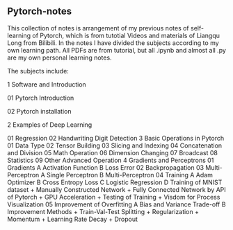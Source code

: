## Pytorch-notes

This collection of notes is arrangement of my previous notes of self-learning of Pytorch, which is from tutotial Videos and materials of Liangqu Long from Bilibili. In the notes I have divided the subjects according to my own learning path. All PDFs are from tutorial, but all .ipynb and almost all .py are my own personal learning notes.

The subjects include:

1 Software and Introduction

  01 Pytorch Introduction
  
  02 Pytorch installation
  
2 Examples of Deep Learning

  01 Regression
  02 Handwriting Digit Detection
3 Basic Operations in Pytorch
  01 Data Type
  02 Tensor Building
  03 Slicing and Indexing
  04 Concatenation and Division
  05 Math Operation
  06 Dimension Changing
  07 Broadcast
  08 Statistics
  09 Other Advanced Operation
4 Gradients and Perceptrons
  01 Gradients
    A Activation Function
    B Loss Error
  02 Backpropagation
  03 Multi-Perceptron
    A Single Perceptron
    B Multi-Perceptron
  04 Training
    A Adam Optimizer
    B Cross Entropy Loss
    C Logistic Regression
    D Training of MNIST dataset
      + Manually Constructed Network
      + Fully Connected Network by API of Pytorch
      + GPU Acceleration
      + Testing of Training
      + Visdom for Process Visualization
  05 Improvement of Overfitting
    A Bias and Variance Trade-off
    B Improvement Methods
      + Train-Val-Test Splitting
      + Regularization
      + Momentum
      + Learning Rate Decay
      + Dropout

